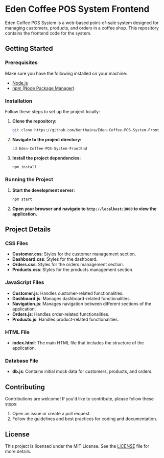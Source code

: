 
# Eden Coffee POS System Frontend

Eden Coffee POS System is a web-based point-of-sale system designed for managing customers, products, and orders in a coffee shop. This repository contains the frontend code for the system.

## Getting Started

### Prerequisites

Make sure you have the following installed on your machine:

- [Node.js](https://nodejs.org/)
- [npm (Node Package Manager)](https://www.npmjs.com/)

### Installation

Follow these steps to set up the project locally:

1. **Clone the repository:**
    ```sh
    git clone https://github.com/Konthaina/Eden-Coffee-POS-System-FrontEnd.git
    ```

2. **Navigate to the project directory:**
    ```sh
    cd Eden-Coffee-POS-System-FrontEnd
    ```

3. **Install the project dependencies:**
    ```sh
    npm install
    ```

### Running the Project

1. **Start the development server:**
    ```sh
    npm start
    ```

2. **Open your browser and navigate to `http://localhost:3000` to view the application.**

## Project Details

### CSS Files

- **Customer.css**: Styles for the customer management section.
- **Dashboard.css**: Styles for the dashboard.
- **Orders.css**: Styles for the orders management section.
- **Products.css**: Styles for the products management section.

### JavaScript Files

- **Customer.js**: Handles customer-related functionalities.
- **Dashboard.js**: Manages dashboard-related functionalities.
- **Navigation.js**: Manages navigation between different sections of the application.
- **Orders.js**: Handles order-related functionalities.
- **Products.js**: Handles product-related functionalities.

### HTML File

- **index.html**: The main HTML file that includes the structure of the application.

### Database File

- **db.js**: Contains initial mock data for customers, products, and orders.

## Contributing

Contributions are welcome! If you'd like to contribute, please follow these steps:

1. Open an issue or create a pull request.
2. Follow the guidelines and best practices for coding and documentation.

## License

This project is licensed under the MIT License. See the [LICENSE](LICENSE) file for more details.




